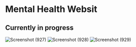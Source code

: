 # Mental Health Websit
## Currently in progress
![Screenshot (927)](https://github.com/hanishtharwani123/Serene-Mental/assets/104623869/7643fac3-24d7-45a0-9600-1c0f8175c316)
![Screenshot (928)](https://github.com/hanishtharwani123/Serene-Mental/assets/104623869/e6094692-10f6-4149-8ed6-5f70345bead1)
![Screenshot (929)](https://github.com/hanishtharwani123/Serene-Mental/assets/104623869/36c558ee-ab13-4bf4-992d-5f87c6ce24fd)
